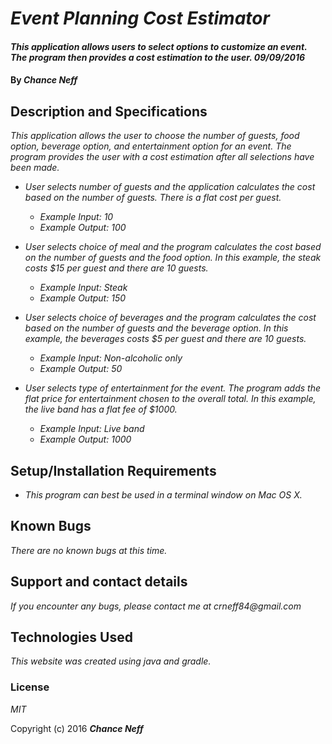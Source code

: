 # _Event Planning Cost Estimator_

#### _This application allows users to select options to customize an event. The program then provides a cost estimation to the user. 09/09/2016_

#### By _Chance Neff_

## Description and Specifications

_This application allows the user to choose the number of guests, food option, beverage option, and entertainment option for an event. The program provides the user with a cost estimation after all selections have been made._

* _User selects number of guests and the application calculates the cost based on the number of guests. There is a flat cost per guest._
  * _Example Input: 10_
  * _Example Output: 100_

* _User selects choice of meal and the program calculates the cost based on the number of guests and the food option. In this example, the steak costs $15 per guest and there are 10 guests._
  * _Example Input: Steak_
  * _Example Output: 150_  

* _User selects choice of beverages and the program calculates the cost based on the number of guests and the beverage option. In this example, the beverages costs $5 per guest and there are 10 guests._
  * _Example Input: Non-alcoholic only_
  * _Example Output: 50_  

* _User selects type of entertainment for the event. The program adds the flat price for entertainment chosen to the overall total. In this example, the live band has a flat fee of $1000._
  * _Example Input: Live band_
  * _Example Output: 1000_

## Setup/Installation Requirements

* _This program can best be used in a terminal window on Mac OS X._

## Known Bugs

_There are no known bugs at this time._

## Support and contact details

_If you encounter any bugs, please contact me at crneff84@gmail.com_

## Technologies Used

_This website was created using java and gradle._

### License

*MIT*

Copyright (c) 2016 **_Chance Neff_**
